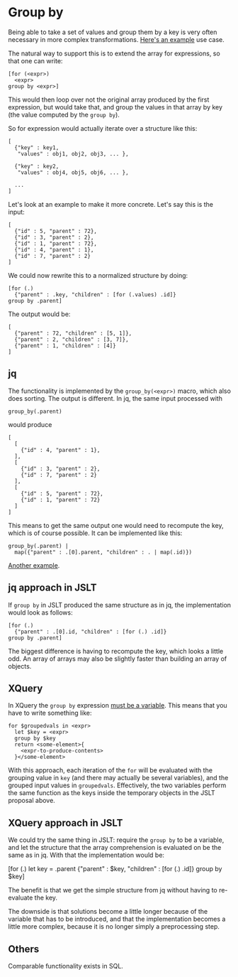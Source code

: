 
# Group by

Being able to take a set of values and group them by a key is very
often necessary in more complex transformations. [Here's an
example](https://github.com/schibsted/jslt/issues/16) use case.

The natural way to support this is to extend the array for
expressions, so that one can write:

```
[for (<expr>)
  <expr>
group by <expr>]
```

This would then loop over not the original array produced by the first
expression, but would take that, and group the values in that array by
key (the value computed by the `group by`).

So for expression would actually iterate over a structure like this:

```
[
  {"key" : key1,
   "values" : obj1, obj2, obj3, ... },

  {"key" : key2,
   "values" : obj4, obj5, obj6, ... },

  ...
]
```

Let's look at an example to make it more concrete. Let's say this is
the input:

```
[
  {"id" : 5, "parent" : 72},
  {"id" : 3, "parent" : 2},
  {"id" : 1, "parent" : 72},
  {"id" : 4, "parent" : 1},
  {"id" : 7, "parent" : 2}
]
```

We could now rewrite this to a normalized structure by doing:

```
[for (.)
  {"parent" : .key, "children" : [for (.values) .id]}
group by .parent]
```

The output would be:

```
[
  {"parent" : 72, "children" : [5, 1]},
  {"parent" : 2, "children" : [3, 7]},
  {"parent" : 1, "children" : [4]}
]
```

## jq

The functionality is implemented by the `group_by(<expr>)` macro,
which also does sorting. The output is different. In jq, the same
input processed with

```
group_by(.parent)
```

would produce

```
[
  [
    {"id" : 4, "parent" : 1},
  ],
  [
    {"id" : 3, "parent" : 2},
    {"id" : 7, "parent" : 2}
  ],
  [
    {"id" : 5, "parent" : 72},
    {"id" : 1, "parent" : 72}
  ]
]
```

This means to get the same output one would need to recompute the key,
which is of course possible. It can be implemented like this:

```
group_by(.parent) |
  map({"parent" : .[0].parent, "children" : . | map(.id)})
```

[Another example](https://stackoverflow.com/questions/43221453/jq-group-and-key-by-property).

## jq approach in JSLT

If `group by` in JSLT produced the same structure as in jq, the
implementation would look as follows:

```
[for (.)
  {"parent" : .[0].id, "children" : [for (.) .id]}
group by .parent]
```

The biggest difference is having to recompute the key, which looks a
little odd. An array of arrays may also be slightly faster than
building an array of objects.

## XQuery

In XQuery the `group by` expression [must be a variable](https://www.w3.org/TR/xquery-30/#id-group-by). This means that you have to write something like:

```
for $groupedvals in <expr>
  let $key = <expr>
  group by $key
  return <some-element>{
    <expr-to-produce-contents>
  }</some-element>
```

With this approach, each iteration of the `for` will be evaluated with
the grouping value in `key` (and there may actually be several
variables), and the grouped input values in `groupedvals`.
Effectively, the two variables perform the same function as the keys
inside the temporary objects in the JSLT proposal above.

## XQuery approach in JSLT

We could try the same thing in JSLT: require the `group by` to be a
variable, and let the structure that the array comprehension is
evaluated on be the same as in jq. With that the implementation would
be:

[for (.)
  let key = .parent
  {"parent" : $key, "children" : [for (.) .id]}
group by $key]

The benefit is that we get the simple structure from jq without having
to re-evaluate the key.

The downside is that solutions become a little longer because of the
variable that has to be introduced, and that the implementation
becomes a little more complex, because it is no longer simply a
preprocessing step.

## Others

Comparable functionality exists in SQL.
